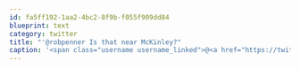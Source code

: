 ```yaml
---
id: fa5ff192-1aa2-4bc2-8f9b-f055f909dd84
blueprint: text
category: twitter
title: "'@robpenner Is that near McKinley?"
caption: '<span class="username username_linked">@<a href="https://twitter.com/robpenner" title="Robert Penner">robpenner</a></span> Is that near McKinley?'
---
```

